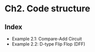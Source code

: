 # Ch2. Code structure

## Index
* Example 2.1: Compare-Add Circuit
* Example 2.2: D-type Flip Flop (DFF)

